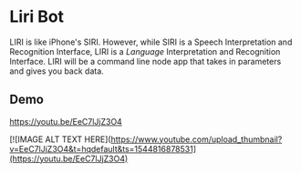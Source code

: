 # Liri Bot
LIRI is like iPhone's SIRI. However, while SIRI is a Speech Interpretation and Recognition Interface, LIRI is a _Language_ Interpretation and Recognition Interface. LIRI will be a command line node app that takes in parameters and gives you back data.

## Demo
https://youtu.be/EeC7lJjZ3O4

[![IMAGE ALT TEXT HERE](https://www.youtube.com/upload_thumbnail?v=EeC7lJjZ3O4&t=hqdefault&ts=1544816878531](https://youtu.be/EeC7lJjZ3O4)
